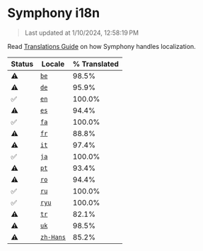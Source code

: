 # Symphony i18n

> Last updated at 1/10/2024, 12:58:19 PM

Read [Translations Guide](https://github.com/zyrouge/symphony/wiki/Translations-Guide) on how Symphony handles localization.

| Status | Locale | % Translated |
| --- | --- | --- |
| ⚠️ | [`be`](https://github.com/zyrouge/symphony/blob/main/i18n/be.toml) | 98.5% |
| ⚠️ | [`de`](https://github.com/zyrouge/symphony/blob/main/i18n/de.toml) | 95.9% |
| ✅ | [`en`](https://github.com/zyrouge/symphony/blob/main/i18n/en.toml) | 100.0% |
| ⚠️ | [`es`](https://github.com/zyrouge/symphony/blob/main/i18n/es.toml) | 94.4% |
| ✅ | [`fa`](https://github.com/zyrouge/symphony/blob/main/i18n/fa.toml) | 100.0% |
| ⚠️ | [`fr`](https://github.com/zyrouge/symphony/blob/main/i18n/fr.toml) | 88.8% |
| ⚠️ | [`it`](https://github.com/zyrouge/symphony/blob/main/i18n/it.toml) | 97.4% |
| ✅ | [`ja`](https://github.com/zyrouge/symphony/blob/main/i18n/ja.toml) | 100.0% |
| ⚠️ | [`pt`](https://github.com/zyrouge/symphony/blob/main/i18n/pt.toml) | 93.4% |
| ⚠️ | [`ro`](https://github.com/zyrouge/symphony/blob/main/i18n/ro.toml) | 94.4% |
| ✅ | [`ru`](https://github.com/zyrouge/symphony/blob/main/i18n/ru.toml) | 100.0% |
| ✅ | [`ryu`](https://github.com/zyrouge/symphony/blob/main/i18n/ryu.toml) | 100.0% |
| ⚠️ | [`tr`](https://github.com/zyrouge/symphony/blob/main/i18n/tr.toml) | 82.1% |
| ⚠️ | [`uk`](https://github.com/zyrouge/symphony/blob/main/i18n/uk.toml) | 98.5% |
| ⚠️ | [`zh-Hans`](https://github.com/zyrouge/symphony/blob/main/i18n/zh-Hans.toml) | 85.2% |